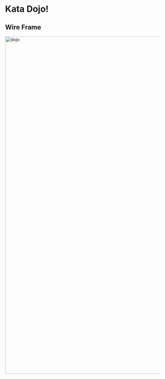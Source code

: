 # Kata Dojo!

## Wire Frame
<img width="1100" alt="dojo" src="https://user-images.githubusercontent.com/41202313/50729030-2a563900-10f0-11e9-93db-b773a661bda1.png">
